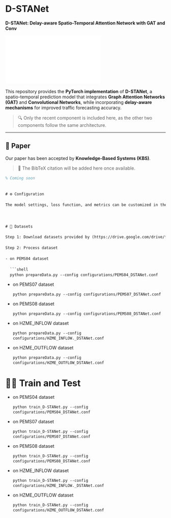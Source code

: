 # D-STANet

**D-STANet: Delay-aware Spatio-Temporal Attention Network with GAT and Conv**

![Model Architecture](fig/model.pdf)

This repository provides the **PyTorch implementation** of **D-STANet**, a spatio-temporal prediction model that integrates **Graph Attention Networks (GAT)** and **Convolutional Networks**, while incorporating **delay-aware mechanisms** for improved traffic forecasting accuracy.

> 🔍 Only the recent component is included here, as the other two components follow the same architecture.

---

## 📄 Paper

Our paper has been accepted by **Knowledge-Based Systems (KBS)**.

> 📌 The BibTeX citation will be added here once available.

```latex
% Coming soon


# ⚙️ Configuration

The model settings, loss function, and metrics can be customized in the configuration files under ./configurations.



# 📂 Datasets

Step 1: Download datasets provided by (https://drive.google.com/drive/folders/1VTj9CFY_5-N_X3nsOagB3GhD5HLemdxQ?usp=drive_link). 

Step 2: Process dataset

- on PEMS04 dataset

  ```shell
  python prepareData.py --config configurations/PEMS04_DSTANet.conf
  ```
- on PEMS07 dataset

  ```shell
  python prepareData.py --config configurations/PEMS07_DSTANet.conf
  ```
- on PEMS08 dataset

  ```shell
  python prepareData.py --config configurations/PEMS08_DSTANet.conf
  ```
- on HZME_INFLOW dataset

  ```shell
  python prepareData.py --config configurations/HZME_INFLOW._DSTANet.conf
  ```
- on HZME_OUTFLOW dataset

  ```shell
  python prepareData.py --config configurations/HZME_OUTFLOW_DSTANet.conf
  ```
# 🏃‍♂️ Train and Test

- on PEMS04 dataset

  ```shell
  python train_D-STANet.py --config configurations/PEMS04_DSTANet.conf
  ```
- on PEMS07 dataset

  ```shell
  python train_D-STANet.py --config configurations/PEMS07_DSTANet.conf
  ```
- on PEMS08 dataset

  ```shell
  python train_D-STANet.py --config configurations/PEMS08_DSTANet.conf
  ```
- on HZME_INFLOW dataset

  ```shell
  python train_D-STANet.py --config configurations/HZME_INFLOW._DSTANet.conf
  ```
- on HZME_OUTFLOW dataset

  ```shell
  python train_D-STANet.py --config configurations/HZME_OUTFLOW_DSTANet.conf
  ```

  




